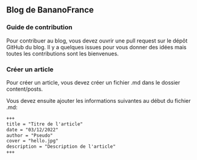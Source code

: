 ## Blog de BananoFrance


### Guide de contribution

Pour contribuer au blog, vous devez ouvrir une pull request sur le dépôt GitHub du blog. Il y a quelques issues pour vous donner des idées mais toutes les contributions sont les bienvenues.

### Créer un article

Pour créer un article, vous devez créer un fichier .md dans le dossier content/posts.

Vous devez ensuite ajouter les informations suivantes au début du fichier .md:

```markdown
+++
title = "Titre de l'article"
date = "03/12/2022"
author = "Pseudo"
cover = "hello.jpg"
description = "Description de l'article"
+++
```

